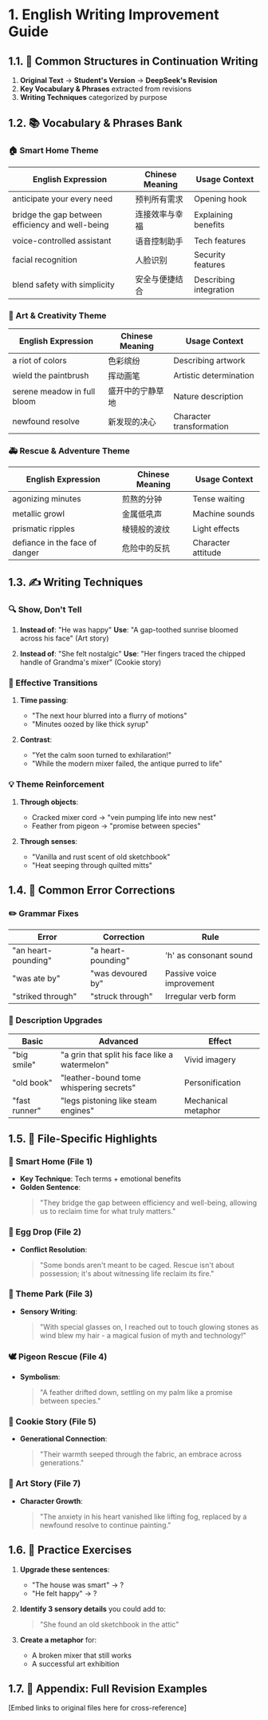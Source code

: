 # 1. English Writing Improvement Guide

## 1.1. 📝 Common Structures in Continuation Writing
1. **Original Text** → **Student's Version** → **DeepSeek's Revision**
2. **Key Vocabulary & Phrases** extracted from revisions
3. **Writing Techniques** categorized by purpose

## 1.2. 📚 Vocabulary & Phrases Bank

### 🏠 Smart Home Theme
| English Expression | Chinese Meaning | Usage Context |
|--------------------|----------------|--------------|
| anticipate your every need | 预判所有需求 | Opening hook |
| bridge the gap between efficiency and well-being | 连接效率与幸福 | Explaining benefits |
| voice-controlled assistant | 语音控制助手 | Tech features |
| facial recognition | 人脸识别 | Security features |
| blend safety with simplicity | 安全与便捷结合 | Describing integration |

### 🎨 Art & Creativity Theme
| English Expression | Chinese Meaning | Usage Context |
|--------------------|----------------|--------------|
| a riot of colors | 色彩缤纷 | Describing artwork |
| wield the paintbrush | 挥动画笔 | Artistic determination |
| serene meadow in full bloom | 盛开中的宁静草地 | Nature description |
| newfound resolve | 新发现的决心 | Character transformation |

### 🚑 Rescue & Adventure Theme
| English Expression | Chinese Meaning | Usage Context |
|--------------------|----------------|--------------|
| agonizing minutes | 煎熬的分钟 | Tense waiting |
| metallic growl | 金属低吼声 | Machine sounds |
| prismatic ripples | 棱镜般的波纹 | Light effects |
| defiance in the face of danger | 危险中的反抗 | Character attitude |

## 1.3. ✍️ Writing Techniques

### 🔍 Show, Don't Tell
1. **Instead of**: "He was happy"
   **Use**: "A gap-toothed sunrise bloomed across his face" (Art story)
   
2. **Instead of**: "She felt nostalgic"
   **Use**: "Her fingers traced the chipped handle of Grandma's mixer" (Cookie story)

### 🌟 Effective Transitions
1. **Time passing**: 
   - "The next hour blurred into a flurry of motions"
   - "Minutes oozed by like thick syrup"

2. **Contrast**: 
   - "Yet the calm soon turned to exhilaration!"
   - "While the modern mixer failed, the antique purred to life"

### 💡 Theme Reinforcement
1. **Through objects**: 
   - Cracked mixer cord → "vein pumping life into new nest"
   - Feather from pigeon → "promise between species"

2. **Through senses**:
   - "Vanilla and rust scent of old sketchbook"
   - "Heat seeping through quilted mitts"

## 1.4. 📝 Common Error Corrections

### ✏️ Grammar Fixes
| Error | Correction | Rule |
|-------|------------|------|
| "an heart-pounding" | "a heart-pounding" | 'h' as consonant sound |
| "was ate by" | "was devoured by" | Passive voice improvement |
| "striked through" | "struck through" | Irregular verb form |

### 🎨 Description Upgrades
| Basic | Advanced | Effect |
|-------|----------|--------|
| "big smile" | "a grin that split his face like a watermelon" | Vivid imagery |
| "old book" | "leather-bound tome whispering secrets" | Personification |
| "fast runner" | "legs pistoning like steam engines" | Mechanical metaphor |

## 1.5. 📂 File-Specific Highlights

### 🏡 Smart Home (File 1)
- **Key Technique**: Tech terms + emotional benefits
- **Golden Sentence**: 
  > "They bridge the gap between efficiency and well-being, allowing us to reclaim time for what truly matters."

### 🥚 Egg Drop (File 2)
- **Conflict Resolution**: 
  > "Some bonds aren't meant to be caged. Rescue isn't about possession; it's about witnessing life reclaim its fire."

### 🎢 Theme Park (File 3)
- **Sensory Writing**:
  > "With special glasses on, I reached out to touch glowing stones as wind blew my hair - a magical fusion of myth and technology!"

### 🕊️ Pigeon Rescue (File 4)
- **Symbolism**:
  > "A feather drifted down, settling on my palm like a promise between species."

### 🍪 Cookie Story (File 5)
- **Generational Connection**:
  > "Their warmth seeped through the fabric, an embrace across generations."

### 🎨 Art Story (File 7)
- **Character Growth**:
  > "The anxiety in his heart vanished like lifting fog, replaced by a newfound resolve to continue painting."

## 1.6. 📌 Practice Exercises
1. **Upgrade these sentences**:
   - "The house was smart" → ?
   - "He felt happy" → ?
   
2. **Identify 3 sensory details** you could add to: 
   > "She found an old sketchbook in the attic"

3. **Create a metaphor** for: 
   - A broken mixer that still works
   - A successful art exhibition

## 1.7. 🔗 Appendix: Full Revision Examples
[Embed links to original files here for cross-reference]


